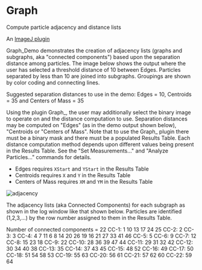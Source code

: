 # Graph
Compute particle adjacency and distance lists

An [ImageJ plugin](https://imagej.nih.gov/ij/plugins/graph/index.html)


Graph_Demo demonstrates the creation of adjacency lists (graphs and subgraphs, aka "connected components") based upon the separation distance among particles. The image below shows the output where the user has selected a threshold distance of 10 between Edges. Particles separated by less than 10 are joined into subgraphs. Groupings are shown by color coding and connecting lines.

Suggested separation distances to use in the demo: Edges = 10, Centroids = 35 and Centers of Mass = 35

Using the plugin Graph_, the user may additionally select the binary image to operate on and the distance computation to use. Separation distances may be computed on "Edges" (as in the demo output shown below), "Centroids or "Centers of Mass". Note that to use the Graph_ plugin there must be a binary mask and there must be a populated Results Table. Each distance computation method depends upon different values being present in the Results Table. See the "Set Measurements..." and "Analyze Particles..." commands for details.

  + Edges requires `XStart` and `YStart` in the Results Table
  + Centroids requires `X` and `Y` in the Results Table
  + Centers of Mass requires `XM` and `YM` in the Results Table

![adjacency](Adjacency.png)

 The adjacency lists (aka Connected Components) for each subgraph as shown in the log window like that shown below. Particles are identified (1,2,3,...) by the row number assigned to them in the Results Table.

Number of connected components = 22
CC-1: 1 10 13 17 24 25
CC-2: 2
CC-3: 3
CC-4: 4 7 11 6 8 14 20 26 19 16 21 27 33 41 46
CC-5: 5
CC-6: 9
CC-7: 12
CC-8: 15 23 18
CC-9: 22
CC-10: 28 36 39 47 44
CC-11: 29 31 32 42
CC-12: 30 34 40 38
CC-13: 35
CC-14: 37 43 45
CC-15: 48 52
CC-16: 49
CC-17: 50
CC-18: 51 54 58 53
CC-19: 55 63
CC-20: 56 61
CC-21: 57 62 60
CC-22: 59 64 
